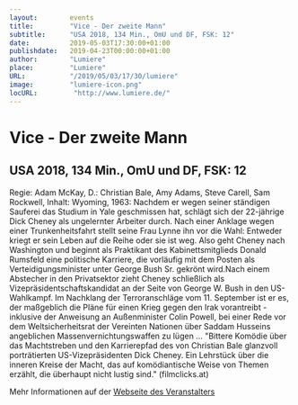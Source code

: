 ```yaml
---
layout:        events
title:         "Vice - Der zweite Mann"
subtitle:      "USA 2018, 134 Min., OmU und DF, FSK: 12"
date:          2019-05-03T17:30:00+01:00
publishdate:   2019-04-23T00:00:00+01:00
author:        "Lumiere"
place:         "Lumiere"
URL:           "/2019/05/03/17/30/lumiere"
image:         "lumiere-icon.png"
locURL:         "http://www.lumiere.de/"
---
```


Vice - Der zweite Mann
===========

USA 2018, 134 Min., OmU und DF, FSK: 12
-----------

Regie: Adam McKay, D.: Christian Bale, Amy Adams, Steve Carell, Sam Rockwell, Inhalt: Wyoming, 1963: Nachdem er wegen seiner ständigen Sauferei das Studium in Yale geschmissen hat, schlägt sich der 22-jährige Dick Cheney  als ungelernter Arbeiter durch. Nach einer Anklage wegen einer Trunkenheitsfahrt stellt seine Frau Lynne ihn vor die Wahl: Entweder kriegt er sein Leben auf die Reihe oder sie ist weg. Also geht Cheney nach Washington und beginnt als Praktikant des Kabinettsmitglieds Donald Rumsfeld eine politische Karriere, die vorläufig mit dem Posten als Verteidigungsminister unter George Bush Sr. gekrönt wird.Nach einem Abstecher in den Privatsektor zieht Cheney schließlich als Vizepräsidentschaftskandidat an der Seite von George W. Bush in den US-Wahlkampf. Im Nachklang der Terroranschläge vom 11. September ist er es, der maßgeblich die Pläne für einen Krieg gegen den Irak vorantreibt - inklusive der Anweisung an Außenminister Colin Powell, bei einer Rede vor dem Weltsicherheitsrat der Vereinten Nationen über Saddam Husseins angeblichen Massenvernichtungswaffen zu lügen ... "Bittere Komödie über das Machtstreben und den Karrierepfad des von Christian Bale glanzvoll porträtierten US-Vizepräsidenten Dick Cheney. Ein Lehrstück über die inneren Kreise der Macht, das auf komödiantische Weise von Themen erzählt, die überhaupt nicht lustig sind." (filmclicks.at)

Mehr Informationen auf der [Webseite des Veranstalters](http://www.lumiere.de/19/05/vice.htm)
